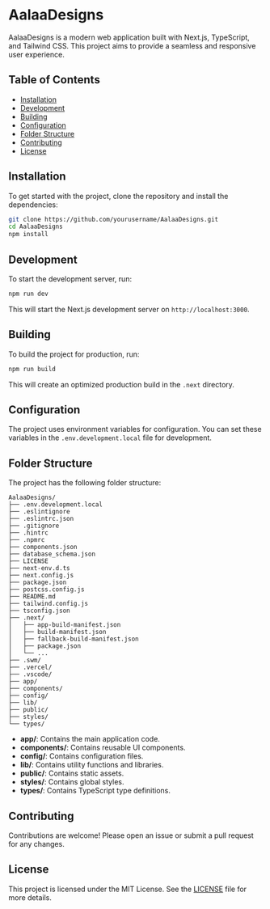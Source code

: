 # AalaaDesigns

AalaaDesigns is a modern web application built with Next.js, TypeScript, and Tailwind CSS. This project aims to provide a seamless and responsive user experience.

## Table of Contents

- [Installation](#installation)
- [Development](#development)
- [Building](#building)
- [Configuration](#configuration)
- [Folder Structure](#folder-structure)
- [Contributing](#contributing)
- [License](#license)

## Installation

To get started with the project, clone the repository and install the dependencies:

```sh
git clone https://github.com/yourusername/AalaaDesigns.git
cd AalaaDesigns
npm install
```

## Development

To start the development server, run:

```sh
npm run dev
```

This will start the Next.js development server on `http://localhost:3000`.

## Building

To build the project for production, run:

```sh
npm run build
```

This will create an optimized production build in the `.next` directory.

## Configuration

The project uses environment variables for configuration. You can set these variables in the `.env.development.local` file for development.

## Folder Structure

The project has the following folder structure:

```
AalaaDesigns/
├── .env.development.local
├── .eslintignore
├── .eslintrc.json
├── .gitignore
├── .hintrc
├── .npmrc
├── components.json
├── database_schema.json
├── LICENSE
├── next-env.d.ts
├── next.config.js
├── package.json
├── postcss.config.js
├── README.md
├── tailwind.config.js
├── tsconfig.json
├── .next/
│   ├── app-build-manifest.json
│   ├── build-manifest.json
│   ├── fallback-build-manifest.json
│   ├── package.json
│   └── ...
├── .swm/
├── .vercel/
├── .vscode/
├── app/
├── components/
├── config/
├── lib/
├── public/
├── styles/
└── types/
```

- **app/**: Contains the main application code.
- **components/**: Contains reusable UI components.
- **config/**: Contains configuration files.
- **lib/**: Contains utility functions and libraries.
- **public/**: Contains static assets.
- **styles/**: Contains global styles.
- **types/**: Contains TypeScript type definitions.

## Contributing

Contributions are welcome! Please open an issue or submit a pull request for any changes.

## License

This project is licensed under the MIT License. See the [LICENSE](LICENSE) file for more details.
